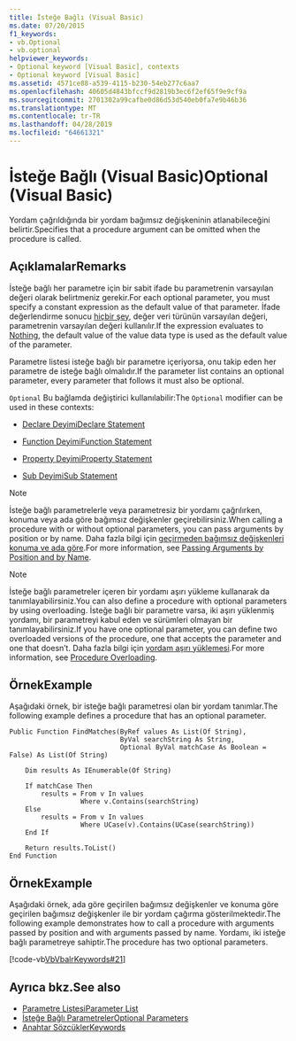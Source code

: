 ```yaml
---
title: İsteğe Bağlı (Visual Basic)
ms.date: 07/20/2015
f1_keywords:
- vb.Optional
- vb.optional
helpviewer_keywords:
- Optional keyword [Visual Basic], contexts
- Optional keyword [Visual Basic]
ms.assetid: 4571ce88-a539-4115-b230-54eb277c6aa7
ms.openlocfilehash: 40605d4843bfccf9d2819b3ec6f2ef65f9e9cf9a
ms.sourcegitcommit: 2701302a99cafbe0d86d53d540eb0fa7e9b46b36
ms.translationtype: MT
ms.contentlocale: tr-TR
ms.lasthandoff: 04/28/2019
ms.locfileid: "64661321"
---
```

# <a name="optional-visual-basic"></a><span data-ttu-id="859ee-102">İsteğe Bağlı (Visual Basic)</span><span class="sxs-lookup"><span data-stu-id="859ee-102">Optional (Visual Basic)</span></span>
<span data-ttu-id="859ee-103">Yordam çağrıldığında bir yordam bağımsız değişkeninin atlanabileceğini belirtir.</span><span class="sxs-lookup"><span data-stu-id="859ee-103">Specifies that a procedure argument can be omitted when the procedure is called.</span></span>  
  
## <a name="remarks"></a><span data-ttu-id="859ee-104">Açıklamalar</span><span class="sxs-lookup"><span data-stu-id="859ee-104">Remarks</span></span>  
 <span data-ttu-id="859ee-105">İsteğe bağlı her parametre için bir sabit ifade bu parametrenin varsayılan değeri olarak belirtmeniz gerekir.</span><span class="sxs-lookup"><span data-stu-id="859ee-105">For each optional parameter, you must specify a constant expression as the default value of that parameter.</span></span> <span data-ttu-id="859ee-106">İfade değerlendirme sonucu [hiçbir şey](../../../visual-basic/language-reference/nothing.md), değer veri türünün varsayılan değeri, parametrenin varsayılan değeri kullanılır.</span><span class="sxs-lookup"><span data-stu-id="859ee-106">If the expression evaluates to [Nothing](../../../visual-basic/language-reference/nothing.md), the default value of the value data type is used as the default value of the parameter.</span></span>  
  
 <span data-ttu-id="859ee-107">Parametre listesi isteğe bağlı bir parametre içeriyorsa, onu takip eden her parametre de isteğe bağlı olmalıdır.</span><span class="sxs-lookup"><span data-stu-id="859ee-107">If the parameter list contains an optional parameter, every parameter that follows it must also be optional.</span></span>  
  
 <span data-ttu-id="859ee-108">`Optional` Bu bağlamda değiştirici kullanılabilir:</span><span class="sxs-lookup"><span data-stu-id="859ee-108">The `Optional` modifier can be used in these contexts:</span></span>  
  
- [<span data-ttu-id="859ee-109">Declare Deyimi</span><span class="sxs-lookup"><span data-stu-id="859ee-109">Declare Statement</span></span>](../../../visual-basic/language-reference/statements/declare-statement.md)  
  
- [<span data-ttu-id="859ee-110">Function Deyimi</span><span class="sxs-lookup"><span data-stu-id="859ee-110">Function Statement</span></span>](../../../visual-basic/language-reference/statements/function-statement.md)  
  
- [<span data-ttu-id="859ee-111">Property Deyimi</span><span class="sxs-lookup"><span data-stu-id="859ee-111">Property Statement</span></span>](../../../visual-basic/language-reference/statements/property-statement.md)  
  
- [<span data-ttu-id="859ee-112">Sub Deyimi</span><span class="sxs-lookup"><span data-stu-id="859ee-112">Sub Statement</span></span>](../../../visual-basic/language-reference/statements/sub-statement.md)  
  
> [!NOTE]
>  <span data-ttu-id="859ee-113">İsteğe bağlı parametrelerle veya parametresiz bir yordamı çağrılırken, konuma veya ada göre bağımsız değişkenler geçirebilirsiniz.</span><span class="sxs-lookup"><span data-stu-id="859ee-113">When calling a procedure with or without optional parameters, you can pass arguments by position or by name.</span></span> <span data-ttu-id="859ee-114">Daha fazla bilgi için [geçirmeden bağımsız değişkenleri konuma ve ada göre](../../../visual-basic/programming-guide/language-features/procedures/passing-arguments-by-position-and-by-name.md).</span><span class="sxs-lookup"><span data-stu-id="859ee-114">For more information, see [Passing Arguments by Position and by Name](../../../visual-basic/programming-guide/language-features/procedures/passing-arguments-by-position-and-by-name.md).</span></span>  
  
> [!NOTE]
>  <span data-ttu-id="859ee-115">İsteğe bağlı parametreler içeren bir yordamı aşırı yükleme kullanarak da tanımlayabilirsiniz.</span><span class="sxs-lookup"><span data-stu-id="859ee-115">You can also define a procedure with optional parameters by using overloading.</span></span> <span data-ttu-id="859ee-116">İsteğe bağlı bir parametre varsa, iki aşırı yüklenmiş yordamı, bir parametreyi kabul eden ve sürümleri olmayan bir tanımlayabilirsiniz.</span><span class="sxs-lookup"><span data-stu-id="859ee-116">If you have one optional parameter, you can define two overloaded versions of the procedure, one that accepts the parameter and one that doesn’t.</span></span> <span data-ttu-id="859ee-117">Daha fazla bilgi için [yordam aşırı yüklemesi](../../../visual-basic/programming-guide/language-features/procedures/procedure-overloading.md).</span><span class="sxs-lookup"><span data-stu-id="859ee-117">For more information, see [Procedure Overloading](../../../visual-basic/programming-guide/language-features/procedures/procedure-overloading.md).</span></span>  
  
## <a name="example"></a><span data-ttu-id="859ee-118">Örnek</span><span class="sxs-lookup"><span data-stu-id="859ee-118">Example</span></span>  
 <span data-ttu-id="859ee-119">Aşağıdaki örnek, bir isteğe bağlı parametresi olan bir yordam tanımlar.</span><span class="sxs-lookup"><span data-stu-id="859ee-119">The following example defines a procedure that has an optional parameter.</span></span>  
  
```  
Public Function FindMatches(ByRef values As List(Of String),  
                            ByVal searchString As String,  
                            Optional ByVal matchCase As Boolean = False) As List(Of String)  
  
    Dim results As IEnumerable(Of String)  
  
    If matchCase Then  
        results = From v In values  
                  Where v.Contains(searchString)  
    Else  
        results = From v In values  
                  Where UCase(v).Contains(UCase(searchString))  
    End If  
  
    Return results.ToList()  
End Function  
```  
  
## <a name="example"></a><span data-ttu-id="859ee-120">Örnek</span><span class="sxs-lookup"><span data-stu-id="859ee-120">Example</span></span>  
 <span data-ttu-id="859ee-121">Aşağıdaki örnek, ada göre geçirilen bağımsız değişkenler ve konuma göre geçirilen bağımsız değişkenler ile bir yordam çağırma gösterilmektedir.</span><span class="sxs-lookup"><span data-stu-id="859ee-121">The following example demonstrates how to call a procedure with arguments passed by position and with arguments passed by name.</span></span> <span data-ttu-id="859ee-122">Yordamı, iki isteğe bağlı parametreye sahiptir.</span><span class="sxs-lookup"><span data-stu-id="859ee-122">The procedure has two optional parameters.</span></span>  
  
 [!code-vb[VbVbalrKeywords#21](~/samples/snippets/visualbasic/VS_Snippets_VBCSharp/VbVbalrKeywords/VB/class8.vb#21)]  
  
## <a name="see-also"></a><span data-ttu-id="859ee-123">Ayrıca bkz.</span><span class="sxs-lookup"><span data-stu-id="859ee-123">See also</span></span>

- [<span data-ttu-id="859ee-124">Parametre Listesi</span><span class="sxs-lookup"><span data-stu-id="859ee-124">Parameter List</span></span>](../../../visual-basic/language-reference/statements/parameter-list.md)
- [<span data-ttu-id="859ee-125">İsteğe Bağlı Parametreler</span><span class="sxs-lookup"><span data-stu-id="859ee-125">Optional Parameters</span></span>](../../../visual-basic/programming-guide/language-features/procedures/optional-parameters.md)
- [<span data-ttu-id="859ee-126">Anahtar Sözcükler</span><span class="sxs-lookup"><span data-stu-id="859ee-126">Keywords</span></span>](../../../visual-basic/language-reference/keywords/index.md)
